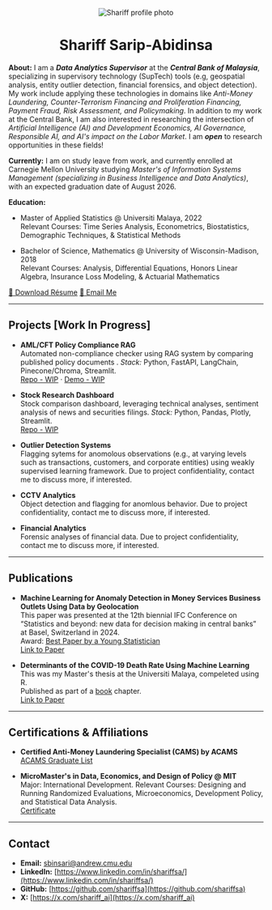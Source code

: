 <a id="top"></a>

<p align="center">
  <img src="assets/img/profile.PNG" alt="Shariff profile photo" class="avatar" />
</p>

<h1 style="text-align: center;">
  Shariff Sarip-Abidinsa
</h1>

**About:** I am a _**Data Analytics Supervisor**_ at the _**Central Bank of Malaysia**_, specializing in supervisory technology (SupTech) tools (e.g, geospatial analysis, entity outlier detection, financial forensics, and object detection). My work include applying these technologies in domains like _Anti-Money Laundering, Counter-Terrorism Financing and Proliferation Financing, Payment Fraud, Risk Assessment, and Policymaking_. In addition to my work at the Central Bank, I am also interested in researching the intersection of _Artificial Intelligence (AI) and Development Economics, AI Governance, Responsible AI, and AI's impact on the Labor Market_. I am _**open**_ to research opportunities in these fields!

**Currently:** I am on study leave from work, and currently enrolled at Carnegie Mellon University studying _Master's of Information Systems Management (specializing in Business Intelligence and Data Analytics)_, with an expected graduation date of August 2026.

**Education:**
- Master of Applied Statistics @ Universiti Malaya, 2022  
  Relevant Courses: Time Series Analysis, Econometrics, Biostatistics, Demographic Techniques, & Statistical Methods  
  
- Bachelor of Science, Mathematics @ University of Wisconsin-Madison, 2018  
  Relevant Courses: Analysis, Differential Equations, Honors Linear Algebra, Insurance Loss Modeling, & Actuarial Mathematics  

<div class="btn-row">
  <a class="btn" href="{{'/assets/resume/resume.pdf'}}">📄 Download Résume</a>
  <a class="btn" href="mailto:sbinsari@andrew.cmu.edu">📧 Email Me</a>
</div>

---

## Projects [Work In Progress] <a id="projects"></a>

- **AML/CFT Policy Compliance RAG**  
  Automated non-compliance checker using RAG system by comparing published policy documents . _Stack:_ Python, FastAPI, LangChain, Pinecone/Chroma, Streamlit.  
  [Repo - WIP](#) · [Demo - WIP](#)

- **Stock Research Dashboard**  
  Stock comparison dashboard, leveraging technical analyses, sentiment analysis of news and securities filings. _Stack:_ Python, Pandas, Plotly, Streamlit.  
  [Repo - WIP](#)

- **Outlier Detection Systems**  
  Flagging sytems for anomolous observations (e.g., at varying levels such as transactions, customers, and corporate entities) using weakly supervised learning framework. Due to project confidentiality, contact me to discuss more, if interested.

- **CCTV Analytics**  
  Object detection and flagging for anomlous behavior. Due to project confidentiality, contact me to discuss more, if interested.

- **Financial Analytics**  
  Forensic analyses of financial data. Due to project confidentiality, contact me to discuss more, if interested.

---

## Publications <a id="publications"></a>

- **Machine Learning for Anomaly Detection in Money Services Business Outlets Using Data by Geolocation**  
  This paper was presented at the 12th biennial IFC Conference on “Statistics and beyond: new data for decision making in central banks” at Basel, Switzerland in 2024.  
  Award: [Best Paper by a Young Statistician](https://www.linkedin.com/posts/bis_youngstatisticianaward-ifcconference-activity-7232779682373345280-Jz5R?utm_source=share&utm_medium=member_desktop&rcm=ACoAABMY818BAYe89JEgR4-8ZNTlYVFgXqkHPEA)  
  [Link to Paper](https://www.bis.org/ifc/publ/ifcwork23.pdf)

- **Determinants of the COVID-19 Death Rate Using Machine Learning**  
  This was my Master's thesis at the Universiti Malaya, compeleted using R.  
  Published as part of a [book](https://doi.org/10.4324/9781003491736) chapter.  
  [Link to Paper](https://drive.google.com/file/d/1w5isNikmnED0-G9nIcoj6kZt5JwGgOGd/view?usp=sharing)

---

## Certifications & Affiliations <a id="affiliations"></a>

- **Certified Anti-Money Laundering Specialist (CAMS) by ACAMS**   
  [ACAMS Graduate List](https://www.acams.org/en/graduates/acams-graduate-list-cams-certified-graduates#search=Shariff%20Abu%20Bakar%20Bin%20Sarip%20Abidinsa&page=0)

- **MicroMaster's in Data, Economics, and Design of Policy @ MIT**  
  Major: International Development.
  Relevant Courses: Designing and Running Randomized Evaluations, Microeconomics, Development Policy, and Statistical Data Analysis.  
  [Certificate](https://mitxonline.mit.edu/certificate/program/eb97b804-9448-45c9-acdb-5bf4d7175a53/)

---

## Contact <a id="contact"></a>

- **Email:** [sbinsari@andrew.cmu.edu](mailto:sbinsari@andrew.cmu.edu)
- **LinkedIn:** [https://www.linkedin.com/in/shariffsa/](https://www.linkedin.com/in/shariffsa/)  
- **GitHub:** [https://github.com/shariffsa](https://github.com/shariffsa)
- **X:** [https://x.com/shariff_ai](https://x.com/shariff_ai)

